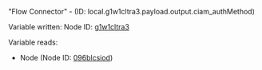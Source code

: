 "Flow Connector" - (ID: local.g1w1cltra3.payload.output.ciam_authMethod)

Variable written:
Node ID: [g1w1cltra3](../nodes/g1w1cltra3.md)

Variable reads:
* Node (Node ID: [096blcsiod](../nodes/096blcsiod.md))
